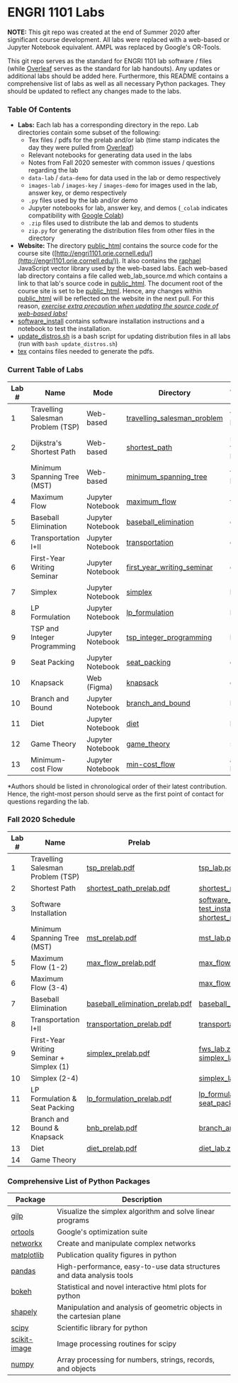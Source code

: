 ENGRI 1101 Labs
===============

**NOTE:** This git repo was created at the end of Summer 2020 after significant course development. All labs were replaced with a web-based or Jupyter Notebook equivalent. AMPL was replaced by Google's OR-Tools.

This git repo serves as the standard for ENGRI 1101 lab software / files (while [Overleaf](https://www.overleaf.com/project/5ecf1b879f37710001f9f54d) serves as the standard for lab handouts). Any updates or additional labs should be added here. Furthermore, this README contains a comprehensive list of labs as well as all necessary Python packages. They should be updated to reflect any changes made to the labs.

### Table Of Contents

- **Labs:** Each lab has a corresponding directory in the repo. Lab directories contain some subset of the following:
    - Tex files / pdfs for the prelab and/or lab (time stamp indicates the day they were pulled from [Overleaf](https://www.overleaf.com/project/5ecf1b879f37710001f9f54d))
    - Relevant notebooks for generating data used in the labs
    - Notes from Fall 2020 semester with common issues / questions regarding the lab
    - `data-lab` / `data-demo` for data used in the lab or demo respectively
    - `images-lab` / `images-key` / `images-demo` for images used in the lab, answer key, or demo respectively
    - `.py` files used by the lab and/or demo
    - Jupyter notebooks for lab, answer key, and demos (`_colab` indicates compatibility with [Google Colab](https://colab.research.google.com/notebooks/intro.ipynb))
    - `.zip` files used to distribute the lab and demos to students
    - `zip.py` for generating the distribution files from other files in the directory
- **Website:** The directory [public_html](public_html) contains the source code for the course site ([http://engri1101.orie.cornell.edu/](http://engri1101.orie.cornell.edu/)). It also contains the [raphael](https://github.com/DmitryBaranovskiy/raphael) JavaScript vector library used by the web-based labs. Each web-based lab directory contains a file called web_lab_source.md which contains a link to that lab's source code in [public_html](public_html). The document root of the course site is set to be [public_html](public_html). Hence, any changes within [public_html](public_html) will be reflected on the website in the next pull. For this reason, <ins> *exercise extra precaution when updating the source code of web-based labs!* </ins>
- [software_install](software_install) contains software installation instructions and a notebook to test the installation.
- [update_distros.sh](update_distros.sh) is a bash script for updating distribution files in all labs (run with `bash update_distros.sh`)
- [tex](tex) contains files needed to generate the pdfs.

### Current Table of Labs

| Lab # | Name                              | Mode             | Directory                                                  | Author(s) NetID* |
|-------|-----------------------------------|------------------|------------------------------------------------------------|------------------|
| 1     | Travelling Salesman Problem (TSP) | Web-based        | [travelling_salesman_problem](travelling_salesman_problem) | tw454 + hwr26    |
| 2     | Dijkstra's Shortest Path          | Web-based        | [shortest_path](shortest_path)                             | sea78, tw454 + hwr26    |
| 3     | Minimum Spanning Tree (MST)       | Web-based        | [minimum_spanning_tree](minimum_spanning_tree)             | tw454 + hwr26    |
| 4     | Maximum Flow                      | Jupyter Notebook | [maximum_flow](maximum_flow)                               | fms9             |
| 5     | Baseball Elimination              | Jupyter Notebook | [baseball_elimination](baseball_elimination)               | qz245            |
| 6     | Transportation I+II               | Jupyter Notebook | [transportation](transportation)                           | qz245            |
| 6     | First-Year Writing Seminar        | Jupyter Notebook | [first_year_writing_seminar](first_year_writing_seminar)   | qz245            |
| 7     | Simplex                           | Jupyter Notebook | [simplex](simplex)                                         | hwr26            |
| 8     | LP Formulation                    | Jupyter Notebook | [lp_formulation](lp_formulation)                           | hwr26            |
| 9     | TSP and Integer Programming       | Jupyter Notebook | [tsp_integer_programming](tsp_integer_programming)         | hwr26            |
| 9     | Seat Packing                      | Jupyter Notebook | [seat_packing](seat_packing)                               | qz245            |
| 10    | Knapsack                          | Web (Figma)      | [knapsack](knapsack)                                       | qz245            |
| 10    | Branch and Bound                  | Jupyter Notebook | [branch_and_bound](branch_and_bound)                       | hwr26            |
| 11    | Diet                              | Jupyter Notebook | [diet](diet)                                               | hwr26            |
| 12    | Game Theory                       | Jupyter Notebook | [game_theory](game_theory)                                 | sea78            |
| 13    | Minimum-cost Flow                 | Jupyter Notebook | [min-cost_flow](min-cost_flow)                             | aaj54 + hwr26    |

*Authors should be listed in chronological order of their latest contribution. Hence, the right-most person should serve as the first point of contact for questions regarding the lab.

### Fall 2020 Schedule

| Lab # | Name                              | Prelab                                                                                 | Lab |
|-------|-----------------------------------|----------------------------------------------------------------------------------------|-----|
| 1     | Travelling Salesman Problem (TSP) | [tsp_prelab.pdf](travelling_salesman_problem/tsp_prelab_tex_2020-12-3/tsp_prelab.pdf)  | [tsp_lab.pdf](travelling_salesman_problem/tsp_lab_tex_2020-12-3/tsp_lab.pdf) |
| 2     | Shortest Path                     | [shortest_path_prelab.pdf](shortest_path/shortest_path_prelab_tex_2020-12-3/shortest_path_prelab.pdf) |[shortest_path_lab.pdf](shortest_path/shortest_path_lab_tex_2020-12-3/shortest_path_lab.pdf) |
| 3     | Software Installation             |   |  [software_install.pdf](software_install/software_install_tex/software_install.pdf) <br/> [test_install.ipynb](software_install/test_install.ipynb) <br/> [shortest_path_demo.zip](shortest_path/shortest_path_demo.zip) |
| 4     | Minimum Spanning Tree (MST)       | [mst_prelab.pdf](minimum_spanning_tree/mst_prelab_tex_2020-12-3/mst_prelab.pdf) | [mst_lab.pdf](minimum_spanning_tree/mst_lab_tex_2020-12-3/mst_lab.pdf) |
| 5     | Maximum Flow (1-2)                | [max_flow_prelab.pdf](maximum_flow/max_flow_prelab_tex_2020-12-3/max_flow_prelab.pdf) | [max_flow_lab.zip](maximum_flow/max_flow_lab.zip) |
| 6     | Maximum Flow (3-4)                | | [max_flow_lab_part3-4.zip](maximum_flow/max_flow_lab_part3-4.zip) |
| 7     | Baseball Elimination              | [baseball_elimination_prelab.pdf](baseball_elimination/baseball_elimination_prelab_tex_2020-12-3/baseball_elimination_prelab.pdf) | [baseball_elimination_lab.zip](baseball_elimination/baseball_elimination_lab.zip) |
| 8     | Transportation I+II               | [transportation_prelab.pdf](transportation/transportation_prelab_tex_2020-12-3/transportation_prelab.pdf) | [transportation_lab.ipynb](transportation/transportation_lab.ipynb) |
| 9     | First-Year Writing Seminar + Simplex (1) | [simplex_prelab.pdf](simplex/simplex_prelab_tex_2020-12-3/simplex_prelab.pdf) | [fws_lab.zip](first_year_writing_seminar/fws_lab.zip) <br/> [simplex_lab.ipynb](simplex/simplex_lab.ipynb) |
| 10    | Simplex (2-4)                     | | [simplex_lab.ipynb](simplex/simplex_lab.ipynb) |
| 11    | LP Formulation & Seat Packing     | [lp_formulation_prelab.pdf](lp_formulation/lp_formulation_prelab_tex_2020-12-3/lp_formulation_prelab.pdf) | [lp_formulation_lab.ipynb](lp_formulation/lp_formulation_lab.ipynb) <br/> [seat_packing_lab.zip](seat_packing/seat_packing_lab.zip) |
| 12    | Branch and Bound & Knapsack       | [bnb_prelab.pdf](branch_and_bound/bnb_prelab_tex_2020-12-3/bnb_prelab.pdf) | [branch_and_bound_lab.zip](branch_and_bound/branch_and_bound_lab.zip) |
| 13    | Diet                              |  [diet_prelab.pdf](diet/diet_prelab_tex_2020-12-8/diet_prelab.pdf) | [diet_lab.zip](diet/diet_lab.zip) |
| 14    | Game Theory  | | |

### Comprehensive List of Python Packages

| Package                                                      | Description                                                            |
|--------------------------------------------------------------|------------------------------------------------------------------------|
| [gilp](https://github.com/henryrobbins/gilp)                 | Visualize the simplex algorithm and solve linear programs              |
| [ortools](https://github.com/google/or-tools)                | Google's optimization suite                                            |
| [networkx](https://github.com/networkx/networkx)             | Create and manipulate complex networks                                 |
| [matplotlib](https://github.com/matplotlib/matplotlib)       | Publication quality figures in python                                  |
| [pandas](https://github.com/pandas-dev/pandas)               | High-performance, easy-to-use data structures and data analysis tools  |
| [bokeh](https://github.com/bokeh/bokeh)                      | Statistical and novel interactive html plots for python                |
| [shapely](https://github.com/Toblerity/Shapely)              | Manipulation and analysis of geometric objects in the cartesian plane |
| [scipy](https://github.com/scipy/scipy)                      | Scientific library for python                                          |
| [scikit-image](https://github.com/scikit-image/scikit-image) | Image processing routines for scipy                                    |
| [numpy](https://github.com/numpy/numpy)                      | Array processing for numbers, strings, records, and objects            |